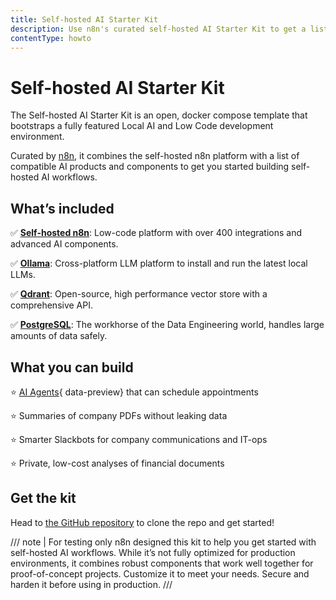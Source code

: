 ```yaml
---
title: Self-hosted AI Starter Kit
description: Use n8n's curated self-hosted AI Starter Kit to get a list of AI elements to quickly start building AI workflows.
contentType: howto
---
```


# Self-hosted AI Starter Kit

The Self-hosted AI Starter Kit is an open, docker compose template that bootstraps a fully featured Local AI and Low Code development environment.

Curated by [n8n](https://github.com/n8n-io), it combines the self-hosted n8n platform with a list of compatible AI products and components to get you started building self-hosted AI workflows.

## What’s included

✅ [**Self-hosted n8n**](/hosting/index.md): Low-code platform with over 400 integrations and advanced AI components.

✅ [**Ollama**](https://ollama.com/): Cross-platform LLM platform to install and run the latest local LLMs.

✅ [**Qdrant**](https://qdrant.tech/): Open-source, high performance vector store with a comprehensive API.

✅ [**PostgreSQL**](https://www.postgresql.org/): The workhorse of the Data Engineering world, handles large amounts of data safely.

## What you can build

⭐️ [AI Agents](/glossary.md#ai-agent){ data-preview} that can schedule appointments

⭐️ Summaries of company PDFs without leaking data

⭐️ Smarter Slackbots for company communications and IT-ops

⭐️ Private, low-cost analyses of financial documents

## Get the kit

<!-- vale off -->
Head to [the GitHub repository](https://github.com/n8n-io/self-hosted-ai-starter-kit) to clone the repo and get started!
<!-- vale on -->

/// note | For testing only
n8n designed this kit to help you get started with self-hosted AI workflows. While it’s not fully optimized for production environments, it combines robust components that work well together for proof-of-concept projects. Customize it to meet your needs. Secure and harden it before using in production.
///
